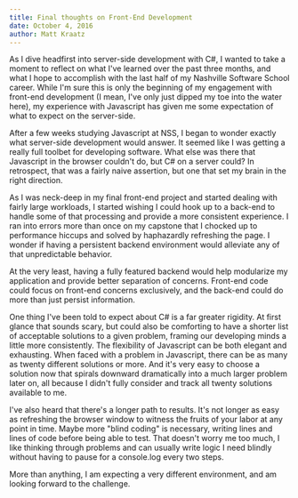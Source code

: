 ```yaml
---
title: Final thoughts on Front-End Development
date: October 4, 2016
author: Matt Kraatz
---
```


As I dive headfirst into server-side development with C#, I wanted to take a moment to reflect on what I've learned over the past three months, and what I hope to accomplish with the last half of my Nashville Software School career. While I'm sure this is only the beginning of my engagement with front-end development (I mean, I've only just dipped my toe into the water here), my experience with Javascript has given me some expectation of what to expect on the server-side.

After a few weeks studying Javascript at NSS, I began to wonder exactly what server-side development would answer. It seemed like I was getting a really full toolbet for developing software. What else was there that Javascript in the browser couldn't do, but C# on a server could? In retrospect, that was a fairly naive assertion, but one that set my brain in the right direction.

As I was neck-deep in my final front-end project and started dealing with fairly large workloads, I started wishing I could hook up to a back-end to handle some of that processing and provide a more consistent experience. I ran into errors more than once on my capstone that I chocked up to performance hiccups and solved by haphazardly refreshing the page. I wonder if having a persistent backend environment would alleviate any of that unpredictable behavior.

At the very least, having a fully featured backend would help modularize my application and provide better separation of concerns. Front-end code could focus on front-end concerns exclusively, and the back-end could do more than just persist information.

One thing I've been told to expect about C# is a far greater rigidity. At first glance that sounds scary, but could also be comforting to have a shorter list of acceptable solutions to a given problem, framing our developing minds a little more consistently. The flexibility of Javascript can be both elegant and exhausting. When faced with a problem in Javascript, there can be as many as twenty different solutions or more. And it's very easy to choose a solution now that spirals downward dramatically into a much larger problem later on, all because I didn't fully consider and track all twenty solutions available to me.

I've also heard that there's a longer path to results. It's not longer as easy as refreshing the browser window to witness the fruits of your labor at any point in time. Maybe more "blind coding" is necessary, writing lines and lines of code before being able to test. That doesn't worry me too much, I like thinking through problems and can usually write logic I need blindly without having to pause for a console.log every two steps.

More than anything, I am expecting a very different environment, and am looking forward to the challenge.
